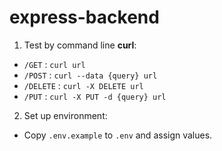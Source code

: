 # express-backend

1. Test by command line **curl**:

- `/GET` : `curl url`
- `/POST` : `curl --data {query} url`
- `/DELETE` : `curl -X DELETE url`
- `/PUT` : `curl -X PUT -d {query} url`

2. Set up environment:
- Copy `.env.example` to `.env` and assign values.
